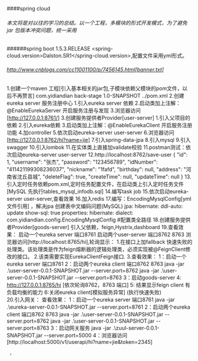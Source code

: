 ####spring cloud
###### 本文将是对以往的学习的总结。以一个工程，多模块的形式开发模式，为了避免jar 包版本冲突问题，统一采用
######spring boot 1.5.3.RELEASE  <spring-cloud.version>Dalston.SR1</spring-cloud.version>,配置文件采用yml形式。

###### http://www.cnblogs.com/cc11001100/p/7456145.html[banner.txt]

1.创建一个maven 工程[引入基本相关的jar包,子模块依赖父模块的pom文件，以后不再赘言]
  	<parent>
    		<groupId>com.yidiandian</groupId>
    		<artifactId>back-stage</artifactId>
    		<version>1.0-SNAPSHOT</version>
    		<relativePath>../pom.xml</relativePath>
    	</parent>
2.创建eureka server 服务注册中心
    1.引入eureka server 依赖
    2.启动类加上注解：@EnableEurekaServer 开启服务注册与发现
    3.浏览器访问[http://127.0.0.1:8761/]
3.创建服务提供者Provider[user-server]
    1.引入父项目的依赖
    2.引入eureka依赖
    3.启动类加上注解：@EnableEurekaClient 开启服务注册功能
    4.加controller
    5.依次启动eureka-server user-server
    6.浏览器访问[http://127.0.0.1:8762/hi?name=jie]
    7.引入spring-data-jpa
    8.引入mysql
    9.引入swagger
    10.引入lombok
    11.在实体类上直接加validate校验
    11.postman测试：依次启动eureka-server user-server
    12.http://localhost:8762/save-user
      {
          "id": 1,
          "username": "张杰",
          "password": "123456789",
          "idNumber": "411421199308236037",
          "nickname": "1fafd",
          "birthday": null,
          "address": "河南省沈丘县城",
          "deleteFlag": true,
          "createTime": null,
          "updateTime": null
      }
    13.引入定时任务依赖pom.xml,定时任务配置文件，在启动类上引入定时任务文件
        [MySQL 先执行tables_mysql_infodb.sql]
    14.编写task job
    15.依次启动eureka-server user-server,查看效果
    16.加入redis
    17.编写：EncodingMysqlConfig[yml文件引用] ，解决jpa 创建表中文编码问题(MySQL) 
       jpa:
           hibernate:
             ddl-auto: update
           show-sql: true
           properties:
             hibernate:
               dialect: com.yidiandian.config.EncodingMysqlConfig  #配置类全路径
    18.创建服务提供者Provider[goods-server]
       引入父依赖，feign,Hystrix,dashboard
    19.查看效果：
       启动一个eureka server 端口8761
       启动两个user-server 端口8762 8763
       浏览器访问[http://localhost:8765/hi],轮询显示：
       1.在接口上加fallback 快速失败的处理类。该处理类是作为feign熔断器的逻辑处理类，必须实现被@FeignClient修改的接口。
       2.该类需要实现EurekaClientFeign接口.
       3.查看效果：
           1：启动一个eureka server 端口8761
           2：启动两个eureka client 端口8762 8763 
              java -jar .\user-server-0.0.1-SNAPSHOT.jar --server.port=8762
              java -jar .\user-server-0.0.1-SNAPSHOT.jar --server.port=8763
           3：启动goods-server
           4: http://127.0.0.1:8765/hi [依次轮询8762，8763 端口] 
           5: 结果显示feign client  有负载均衡的能力
           6:关闭eureka client[模拟服务异常] (执行快速失败)  
    20.引入网关：
         查看效果：
           1：启动一个eureka server 端口8761
              java -jar .\eureka-server-0.0.1-SNAPSHOT.jar --server.port=8761
           2：启动两个eureka client 端口8762 8763 
              java -jar .\user-server-0.0.1-SNAPSHOT.jar --server.port=8762
              java -jar .\user-server-0.0.1-SNAPSHOT.jar --server.port=8763
           3：启动网关服务
              java -jar .\zuul-server-0.0.1-SNAPSHOT.jar --server.port=5000
           4：浏览器访问[http://localhost:5000/v1/userapi/hi?name=jie&token=2345]
                  
                     
       
     ,